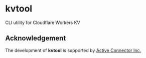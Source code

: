# kvtool
CLI utility for Cloudflare Workers KV

## Acknowledgement
The development of **kvtool** is supported by [Active Connector Inc.](https://www.active-connector.com/)
